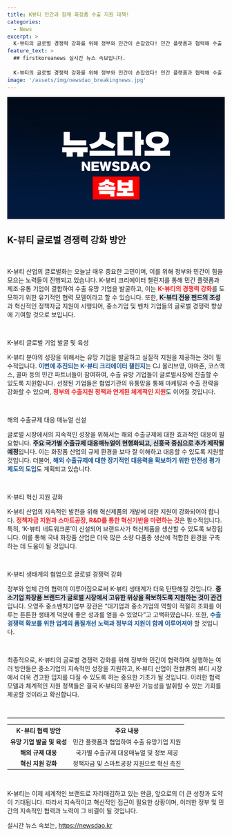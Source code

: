 ```yaml
---
title: K뷰티 민간과 함께 화장품 수출 지원 대책!
categories:
  - News
excerpt: >
  K-뷰티의 글로벌 경쟁력 강화를 위해 정부와 민간이 손잡았다! 민간 플랫폼과 협력해 수출 유망 기업을 발굴하고, ‘K-뷰티 네트워크론’과 전용 펀드를 통해 혁신 제품을 지원하는 통합 전략이 발표됐다. 지금 K-뷰티의 미래를 확인해보세요!
feature_text: >
  ## firstkoreanews 실시간 뉴스 속보입니다.

  K-뷰티의 글로벌 경쟁력 강화를 위해 정부와 민간이 손잡았다! 민간 플랫폼과 협력해 수출 유망 기업을 발굴하고, ‘K-뷰티 네트워크론’과 전용 펀드를 통해 혁신 제품을 지원하는 통합 전략이 발표됐다. 지금 K-뷰티의 미래를 확인해보세요!
image: '/assets/img/newsdao_breakingnews.jpg'
---
```


<p><img src="/assets/img/newsdao_breakingnews.jpg" alt="firstkoreanews 속보" /></p>

<h2 data-ke-size="size26">K-뷰티 글로벌 경쟁력 강화 방안</h2>

<p data-ke-size="size16">&nbsp;</p>

<p>K-뷰티 산업의 글로벌화는 오늘날 매우 중요한 고민이며, 이를 위해 정부와 민간이 힘을 모으는 노력들이 진행되고 있습니다. K-뷰티 크리에이터 챌린지를 통해 민간 플랫폼과 제조·유통 기업이 결합하여 수출 유망 기업을 발굴하고, 이는 <b><span style="color: #ee2323;">K-뷰티의 경쟁력 강화</span></b>를 도모하기 위한 유기적인 협력 모델이라고 할 수 있습니다. 또한, <b><span style="background-color: #21538527;">K-뷰티 전용 펀드의 조성</span></b>과 혁신적인 정책자금 지원이 시행되어, 중소기업 및 벤처 기업들의 글로벌 경쟁력 향상에 기여할 것으로 보입니다. </p>

<p data-ke-size="size16">&nbsp;</p>

<p>K-뷰티 글로벌 기업 발굴 및 육성</p>

<p>K-뷰티 분야의 성장을 위해서는 유망 기업을 발굴하고 실질적 지원을 제공하는 것이 필수적입니다. <b><span style="color: #1a5490;">이번에 추진되는 K-뷰티 크리에이터 챌린지</span></b>는 CJ 올리브영, 아마존, 코스맥스, 콜마 등의 민간 파트너들이 참여하여, 수출 유망 기업들이 글로벌시장에 진출할 수 있도록 지원합니다. 선정된 기업들은 협업기관의 유통망을 통해 마케팅과 수출 전략을 강화할 수 있으며, <b><span style="color: #ee2323;">정부의 수출지원 정책과 연계된 체계적인 지원</span></b>도 이어질 것입니다.</p>

<p data-ke-size="size16">&nbsp;</p>

<p>해외 수출규제 대응 매뉴얼 신설</p>

<p>글로벌 시장에서의 지속적인 성장을 위해서는 해외 수출규제에 대한 효과적인 대응이 필요합니다. <b><span style="background-color: #21538527;">주요 국가별 수출규제 대응매뉴얼이 현행화되고, 신흥국 중심으로 추가 제작될 예정</span></b>입니다. 이는 화장품 산업의 규제 환경을 보다 잘 이해하고 대응할 수 있도록 지원할 것입니다. 더불어, <b><span style="color: #1a5490;">해외 수출규제에 대한 장기적인 대응력을 확보하기 위한 안전성 평가제도의 도입</span></b>도 계획되고 있습니다.</p>

<p data-ke-size="size16">&nbsp;</p>

<p>K-뷰티 혁신 지원 강화</p>

<p>K-뷰티 산업의 지속적인 발전을 위해 혁신제품의 개발에 대한 지원이 강화되어야 합니다. <b><span style="color: #ee2323;">정책자금 지원과 스마트공장, R&amp;D를 통한 혁신기반을 마련하는 것</span></b>은 필수적입니다. 특히, ‘K-뷰티 네트워크론’이 신설되어 브랜드사가 혁신제품을 생산할 수 있도록 보장됩니다. 이를 통해 국내 화장품 산업은 더욱 많은 소량 다품종 생산에 적합한 환경을 구축하는 데 도움이 될 것입니다.</p>

<p data-ke-size="size16">&nbsp;</p>

<p>K-뷰티 생태계의 협업으로 글로벌 경쟁력 강화</p>

<p>정부와 업체 간의 협력이 이루어짐으로써 K-뷰티 생태계가 더욱 탄탄해질 것입니다. <b><span style="background-color: #21538527;">중소기업 화장품 브랜드가 글로벌 시장에서 고유한 위상을 확보하도록 지원하는 것이 관건</span></b>입니다. 오영주 중소벤처기업부 장관은 “대기업과 중소기업의 역할이 적절히 조화를 이루는 튼튼한 생태계 덕분에 좋은 성과를 얻을 수 있었다”고 고백하였습니다. 또한, <b><span style="color: #1a5490;">수출 경쟁력 확보를 위한 업계의 품질개선 노력과 정부의 지원이 함께 이루어져야</span></b> 할 것입니다.</p>

<p data-ke-size="size16">&nbsp;</p>

<p>최종적으로, K-뷰티의 글로벌 경쟁력 강화를 위해 정부와 민간이 협력하여 실행하는 여러 방안들은 중소기업의 지속적인 성장을 지원하고, K-뷰티 산업이 전世界의 뷰티 시장에서 더욱 견고한 입지를 다질 수 있도록 하는 중요한 기초가 될 것입니다. 이러한 협력 모델과 체계적인 지원 정책들은 결국 K-뷰티의 풍부한 가능성을 발휘할 수 있는 기회를 제공할 것이라고 확신합니다.</p>

<p data-ke-size="size16">&nbsp;</p>

<hr>

<table style="width:100%; border-collapse: collapse;">
  <tr>
    <th style="text-align: center; height: 17px;"><b>K-뷰티 협력 방안</b></th>
    <th style="text-align: center; height: 17px;"><b>주요 내용</b></th>
  </tr>
  <tr>
    <td style="text-align: center; height: 17px;"><b>유망 기업 발굴 및 육성</b></td>
    <td style="text-align: center; height: 17px;">민간 플랫폼과 협업하여 수출 유망기업 지원</td>
  </tr>
  <tr>
    <td style="text-align: center; height: 17px;"><b>해외 규제 대응</b></td>
    <td style="text-align: center; height: 17px;">국가별 수출규제 대응매뉴얼 및 정보 제공</td>
  </tr>
  <tr>
    <td style="text-align: center; height: 17px;"><b>혁신 지원 강화</b></td>
    <td style="text-align: center; height: 17px;">정책자금 및 스마트공장 지원으로 혁신 촉진</td>
  </tr>
</table>

<p data-ke-size="size16">&nbsp;</p>

<p>K-뷰티는 이제 세계적인 브랜드로 자리매김하고 있는 만큼, 앞으로의 더 큰 성장과 도약이 기대됩니다. 따라서 지속적이고 혁신적인 접근이 필요한 상황이며, 이러한 정부 및 민간의 지속적인 협력과 노력이 그 비결이 될 것입니다.</p>
실시간 뉴스 속보는, <a href="https://newsdao.kr" rel="dofollow">https://newsdao.kr</a>


